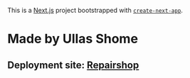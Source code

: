This is a [Next.js](https://nextjs.org) project bootstrapped with [`create-next-app`](https://nextjs.org/docs/app/api-reference/cli/create-next-app).

# Made by Ullas Shome

## Deployment site: [Repairshop](https://repairshop-by-ullas.vercel.app/)

